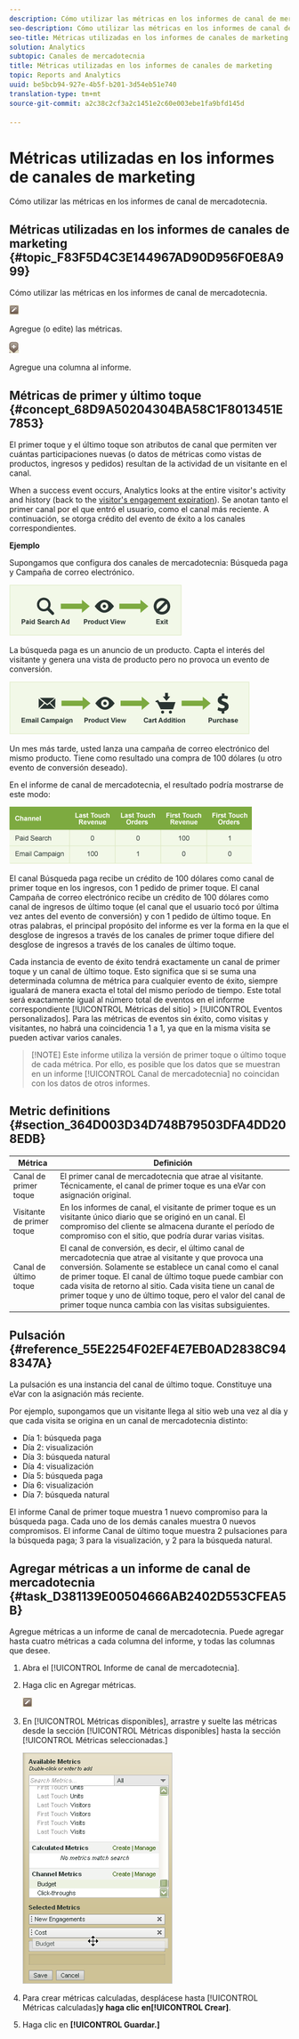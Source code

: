 ```yaml
---
description: Cómo utilizar las métricas en los informes de canal de mercadotecnia.
seo-description: Cómo utilizar las métricas en los informes de canal de mercadotecnia.
seo-title: Métricas utilizadas en los informes de canales de marketing
solution: Analytics
subtopic: Canales de mercadotecnia
title: Métricas utilizadas en los informes de canales de marketing
topic: Reports and Analytics
uuid: be5bcb94-927e-4b5f-b201-3d54eb51e740
translation-type: tm+mt
source-git-commit: a2c38c2cf3a2c1451e2c60e003ebe1fa9bfd145d

---
```



# Métricas utilizadas en los informes de canales de marketing

Cómo utilizar las métricas en los informes de canal de mercadotecnia.

## Métricas utilizadas en los informes de canales de marketing {#topic_F83F5D4C3E144967AD90D956F0E8A999}

Cómo utilizar las métricas en los informes de canal de mercadotecnia.

![](assets/metric_edit_icon.png)

Agregue (o edite) las métricas.

![](assets/add_column_icon.png)

Agregue una columna al informe.

## Métricas de primer y último toque {#concept_68D9A50204304BA58C1F8013451E7853}

El primer toque y el último toque son atributos de canal que permiten ver cuántas participaciones nuevas (o datos de métricas como vistas de productos, ingresos y pedidos) resultan de la actividad de un visitante en el canal.

When a success event occurs, Analytics looks at the entire visitor's activity and history (back to the [visitor's engagement expiration](../../components/c-marketing-channels/visitor-engagement.md#topic_32ADFDB12D3A4F35843A4545AC97C49F)). Se anotan tanto el primer canal por el que entró el usuario, como el canal más reciente. A continuación, se otorga crédito del evento de éxito a los canales correspondientes.

<!-- 

<note>
  A first-touch value has a rolling expiration based on the frequency of a visitor returning to the site. This first-touch expiration resets whenever a visitor returns to the site. This effects reporting by causing first-touch values to persist longer than you might expect. For example, this can occur if an instance of an first-touch channel was created a year ago. Remove the values on the eVar in the admin console to reset.
</note>

 -->

**Ejemplo**

Supongamos que configura dos canales de mercadotecnia: Búsqueda paga y Campaña de correo electrónico.

![](assets/paid_search.png)

La búsqueda paga es un anuncio de un producto. Capta el interés del visitante y genera una vista de producto pero no provoca un evento de conversión.

![](assets/email_campaign.png)

Un mes más tarde, usted lanza una campaña de correo electrónico del mismo producto. Tiene como resultado una compra de 100 dólares (u otro evento de conversión deseado).

En el informe de canal de mercadotecnia, el resultado podría mostrarse de este modo:

![](assets/report-graphic.png)

El canal Búsqueda paga recibe un crédito de 100 dólares como canal de primer toque en los ingresos, con 1 pedido de primer toque. El canal Campaña de correo electrónico recibe un crédito de 100 dólares como canal de ingresos de último toque (el canal que el usuario tocó por última vez antes del evento de conversión) y con 1 pedido de último toque. En otras palabras, el principal propósito del informe es ver la forma en la que el desglose de ingresos a través de los canales de primer toque difiere del desglose de ingresos a través de los canales de último toque.

Cada instancia de evento de éxito tendrá exactamente un canal de primer toque y un canal de último toque. Esto significa que si se suma una determinada columna de métrica para cualquier evento de éxito, siempre igualará de manera exacta el total del mismo período de tiempo. Este total será exactamente igual al número total de eventos en el informe correspondiente [!UICONTROL Métricas del sitio] &gt; [!UICONTROL Eventos personalizados]. Para las métricas de eventos sin éxito, como visitas y visitantes, no habrá una coincidencia 1 a 1, ya que en la misma visita se pueden activar varios canales.

> [!NOTE] Este informe utiliza la versión de primer toque o último toque de cada métrica. Por ello, es posible que los datos que se muestran en un informe [!UICONTROL Canal de mercadotecnia] no coincidan con los datos de otros informes.

## Metric definitions {#section_364D003D34D748B79503DFA4DD208EDB}

| Métrica | Definición |
|--- |--- |
| Canal de primer toque | El primer canal de mercadotecnia que atrae al visitante. Técnicamente, el canal de primer toque es una eVar con asignación original. |
| Visitante de primer toque | En los informes de canal, el visitante de primer toque es un visitante único diario que se originó en un canal. El compromiso del cliente se almacena durante el período de compromiso con el sitio, que podría durar varias visitas. |
| Canal de último toque | El canal de conversión, es decir, el último canal de mercadotecnia que atrae al visitante y que provoca una conversión. Solamente se establece un canal como el canal de primer toque. El canal de último toque puede cambiar con cada visita de retorno al sitio. Cada visita tiene un canal de primer toque y uno de último toque, pero el valor del canal de primer toque nunca cambia con las visitas subsiguientes. |

## Pulsación {#reference_55E2254F02EF4E7EB0AD2838C948347A}

La pulsación es una instancia del canal de último toque. Constituye una eVar con la asignación más reciente.

Por ejemplo, supongamos que un visitante llega al sitio web una vez al día y que cada visita se origina en un canal de mercadotecnia distinto:

* Día 1: búsqueda paga
* Día 2: visualización
* Día 3: búsqueda natural
* Día 4: visualización
* Día 5: búsqueda paga
* Día 6: visualización
* Día 7: búsqueda natural

El informe Canal de primer toque muestra 1 nuevo compromiso para la búsqueda paga. Cada uno de los demás canales muestra 0 nuevos compromisos. El informe Canal de último toque muestra 2 pulsaciones para la búsqueda paga; 3 para la visualización, y 2 para la búsqueda natural.

## Agregar métricas a un informe de canal de mercadotecnia {#task_D381139E00504666AB2402D553CFEA5B}

Agregue métricas a un informe de canal de mercadotecnia. Puede agregar hasta cuatro métricas a cada columna del informe, y todas las columnas que desee.

1. Abra el [!UICONTROL Informe de canal de mercadotecnia].
1. Haga clic en Agregar métricas.

   ![](assets/metric_edit_icon.png)

1. En [!UICONTROL Métricas disponibles], arrastre y suelte las métricas desde la sección [!UICONTROL Métricas disponibles] hasta la sección [!UICONTROL Métricas seleccionadas.]

   ![Resultado (](assets/metric_create.png)

1. Para crear métricas calculadas, desplácese hasta [!UICONTROL Métricas calculadas]**y haga clic en[!UICONTROL Crear]**.
1. Haga clic en **[!UICONTROL Guardar.]**
